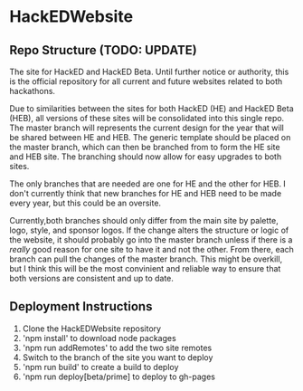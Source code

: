 # HackEDWebsite

## Repo Structure (TODO: UPDATE)

The site for HackED and HackED Beta.
Until further notice or authority, this is the official repository for all current and future websites related to both hackathons.

Due to similarities between the sites for both HackED (HE) and HackED Beta (HEB), all versions of these sites will be consolidated into this single repo.
The master branch will represents the current design for the year that will be shared between HE and HEB.
The generic template should be placed on the master branch, which can then be branched from to form the HE site and HEB site.
The branching should now allow for easy upgrades to both sites.

The only branches that are needed are one for HE and the other for HEB. I don't currently think that new branches for HE and HEB need to be made every year, but this could be an oversite.

Currently,both branches should only differ from the main site by palette, logo, style, and sponsor logos.
If the change alters the structure or logic of the website, it should probably go into the master branch unless if there is a _really_ good reason for one site to have it and not the other. From there, each branch can pull the changes of the master branch. This might be overkill, but I think this will be the most convinient and reliable way to ensure that both versions are consistent and up to date.

## Deployment Instructions

1. Clone the HackEDWebsite repository
2. 'npm install' to download node packages
3. 'npm run addRemotes' to add the two site remotes
4. Switch to the branch of the site you want to deploy
5. 'npm run build' to create a build to deploy
6. 'npm run deploy\[beta/prime\] to deploy to gh-pages
